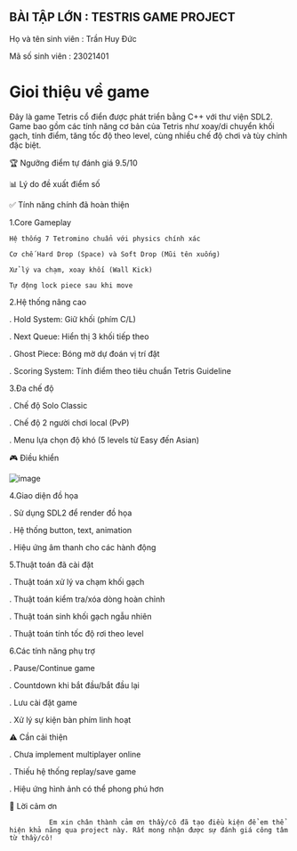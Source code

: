 ## BÀI TẬP LỚN : TESTRIS GAME PROJECT
  Họ và tên sinh viên : Trần Huy Đức
  
  Mã số sinh viên : 23021401
 # Gioi thiệu về game 
  Đây là game Tetris cổ điển được phát triển bằng C++ với thư viện SDL2. Game bao gồm các tính năng cơ bản của Tetris như xoay/di chuyển khối gạch, tính điểm, tăng tốc độ theo level, cùng nhiều chế độ chơi và tùy chỉnh đặc biệt.
 
 🏆 Ngưỡng điểm tự đánh giá
     9.5/10

📊 Lý do đề xuất điểm số

  ✅ Tính năng chính đã hoàn thiện

 1.Core Gameplay

    Hệ thống 7 Tetromino chuẩn với physics chính xác

    Cơ chế Hard Drop (Space) và Soft Drop (Mũi tên xuống)

    Xử lý va chạm, xoay khối (Wall Kick)

    Tự động lock piece sau khi move

 2.Hệ thống nâng cao

   . Hold System: Giữ khối (phím C/L)

   . Next Queue: Hiển thị 3 khối tiếp theo

   . Ghost Piece: Bóng mờ dự đoán vị trí đặt

   . Scoring System: Tính điểm theo tiêu chuẩn Tetris Guideline

 3.Đa chế độ

   . Chế độ Solo Classic

   . Chế độ 2 người chơi local (PvP)

   . Menu lựa chọn độ khó (5 levels từ Easy đến Asian)

 🎮 Điều khiển

  ![image](https://github.com/user-attachments/assets/8a80ce7a-ebf9-4f7d-8419-c1f98dd770ad)

 4.Giao diện đồ họa

   . Sử dụng SDL2 để render đồ họa

   . Hệ thống button, text, animation

   . Hiệu ứng âm thanh cho các hành động

 5.Thuật toán đã cài đặt

   . Thuật toán xử lý va chạm khối gạch

   . Thuật toán kiểm tra/xóa dòng hoàn chỉnh

   . Thuật toán sinh khối gạch ngẫu nhiên

   . Thuật toán tính tốc độ rơi theo level

 6.Các tính năng phụ trợ

   . Pause/Continue game

   . Countdown khi bắt đầu/bắt đầu lại

   . Lưu cài đặt game

   . Xử lý sự kiện bàn phím linh hoạt
 
 ⚠️ Cần cải thiện
  
  . Chưa implement multiplayer online

  . Thiếu hệ thống replay/save game

  . Hiệu ứng hình ảnh có thể phong phú hơn
 
 🙏 Lời cảm ơn
              
              Em xin chân thành cảm ơn thầy/cô đã tạo điều kiện để em thể hiện khả năng qua project này. Rất mong nhận được sự đánh giá công tâm từ thầy/cô!   

